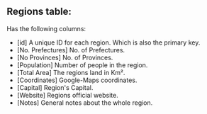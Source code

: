 ## Regions table:
Has the following columns:
- [id] A unique ID for each region. Which is also the primary key.
- [No. Prefectures] No. of Prefectures.
- [No Provinces] No. of Provinces.
- [Population] Number of people in the region.
- [Total Area] The regions land in Km².
- [Coordinates] Google-Maps coordinates.
- [Capital] Region's Capital.
- [Website] Regions official website.
- [Notes] General notes about the whole region.

